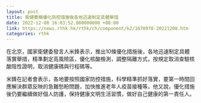 ```yaml
---
layout: post
title: 衛健委稱優化防控措施後各地迅速制定具體舉措
date: 2022-12-08 16:03:52.000000000 +08:00
link: https://news.rthk.hk/rthk/ch/component/k2/1678978-20221208.htm
categories: rthk
---
```


在北京，國家衛健委發言人米鋒表示，推出10條優化措施後，各地迅速制定具體落實舉措，精準劃定高風險區，優化核酸檢測，調整隔離方式，按規定取消查驗核酸陰性證明，取消健康碼與行程碼等。

米鋒在記者會表示，各地要按照國家防控措施，科學精準抓好落實，要第一時間回應解決群眾反映的急難愁盼問題，加快推進老年人疫苗接種等。他又說，優化措施後仍要繼續做好個人防護，保持健康文明生活習慣，做好自己健康的第一責任人。
